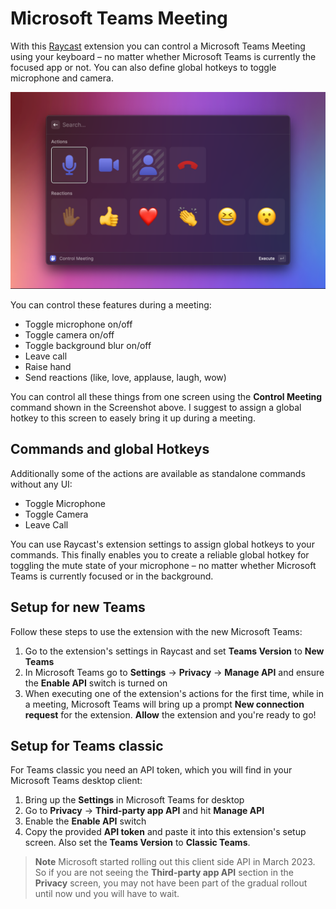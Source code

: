 # Microsoft Teams Meeting
With this [Raycast](https://raycast.com/) extension you can control a Microsoft Teams Meeting using your keyboard – no matter whether Microsoft Teams is currently the focused app or not. You can also define global hotkeys to toggle microphone and camera. 

![Screenshot of the Control Meeting command](metadata/microsoft-teams-1.png)

You can control these features during a meeting:

- Toggle microphone on/off
- Toggle camera on/off
- Toggle background blur on/off
- Leave call
- Raise hand
- Send reactions (like, love, applause, laugh, wow)

You can control all these things from one screen using the **Control Meeting** command shown in the Screenshot above. I suggest to assign a global hotkey to this screen to easely bring it up during a meeting.

## Commands and global Hotkeys
Additionally some of the actions are available as standalone commands without any UI:

- Toggle Microphone
- Toggle Camera
- Leave Call

You can use Raycast's extension settings to assign global hotkeys to your commands. This finally enables you to create a reliable global hotkey for toggling the mute state of your microphone – no matter whether Microsoft Teams is currently focused or in the background.

## Setup for new Teams
Follow these steps to use the extension with the new Microsoft Teams:

1. Go to the extension's settings in Raycast and set **Teams Version** to **New Teams**
2. In Microsoft Teams go to **Settings** → **Privacy** → **Manage API** and ensure the **Enable API** switch is turned on
3. When executing one of the extension's actions for the first time, while in a meeting, Microsoft Teams will bring up a prompt **New connection request** for the extension. **Allow** the extension and you're ready to go!

## Setup for Teams classic
For Teams classic you need an API token, which you will find in your Microsoft Teams desktop client:

1. Bring up the **Settings** in Microsoft Teams for desktop
2. Go to **Privacy** → **Third-party app API** and hit **Manage API**
3. Enable the **Enable API** switch
4. Copy the provided **API token** and paste it into this extension's setup screen. Also set the **Teams Version** to **Classic Teams**.

> **Note**
> Microsoft started rolling out this client side API in March 2023. So if you are not seeing the **Third-party app API** section in the **Privacy** screen, you may not have been part of the gradual rollout until now und you will have to wait.
